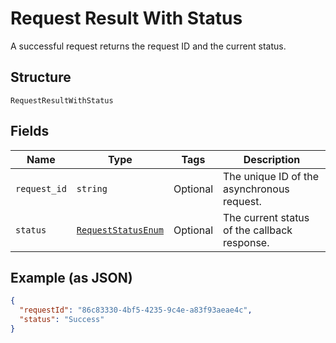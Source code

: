 
# Request Result With Status

A successful request returns the request ID and the current status.

## Structure

`RequestResultWithStatus`

## Fields

| Name | Type | Tags | Description |
|  --- | --- | --- | --- |
| `request_id` | `string` | Optional | The unique ID of the asynchronous request. |
| `status` | [`RequestStatusEnum`](../../doc/models/request-status-enum.md) | Optional | The current status of the callback response. |

## Example (as JSON)

```json
{
  "requestId": "86c83330-4bf5-4235-9c4e-a83f93aeae4c",
  "status": "Success"
}
```

